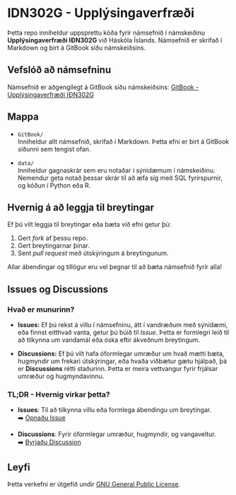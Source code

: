 # IDN302G - Upplýsingaverfræði

Þetta repo inniheldur uppsprettu kóða fyrir námsefnið í námskeiðinu **Upplýsingaverfræði IÐN302G** við Háskóla Íslands. Námsefnið er skrifað í Markdown og birt á GitBook síðu námskeiðsins.

## Vefslóð að námsefninu

Námsefnið er aðgengilegt á GitBook síðu námskeiðsins: [GitBook - Upplýsingaverfræði IÐN302G](https://tungufoss.gitbook.io/hi-idn302g)

## Mappa

- `GitBook/`  
  Inniheldur allt námsefnið, skrifað í Markdown. Þetta efni er birt á GitBook síðunni sem tengist ofan.

- `data/`  
  Inniheldur gagnaskrár sem eru notaðar í sýnidæmum í námskeiðinu. Nemendur geta notað þessar skrár til að æfa sig með SQL fyrirspurnir, og kóðun í Python eða R.

## Hvernig á að leggja til breytingar

Ef þú vilt leggja til breytingar eða bæta við efni getur þú:
1. Gert _fork_ af þessu repo.
2. Gert breytingarnar þínar.
3. Sent _pull request_ með útskýringum á breytingunum.

Allar ábendingar og tillögur eru vel þegnar til að bæta námsefnið fyrir alla!

## Issues og Discussions

### Hvað er munurinn?

- **Issues:** Ef þú rekst á villu í námsefninu, átt í vandræðum með sýnidæmi, eða finnst eitthvað vanta, getur þú búið til *Issue*. Þetta er formlegri leið til að tilkynna um vandamál eða óska eftir ákveðnum breytingum.

- **Discussions:** Ef þú vilt hafa óformlegar umræður um hvað mætti bæta, hugmyndir um frekari útskýringar, eða hvaða viðbætur gætu hjálpað, þá er **Discussions** rétti staðurinn. Þetta er meira vettvangur fyrir frjálsar umræður og hugmyndavinnu.

### TL;DR - Hvernig virkar þetta?

- **Issues**: Til að tilkynna villu eða formlega ábendingu um breytingar.  
  ➡️ [Opnaðu Issue](../../issues)

- **Discussions**: Fyrir óformlegar umræður, hugmyndir, og vangaveltur.  
  ➡️ [Byrjaðu Discussion](../../discussions)

## Leyfi

Þetta verkefni er útgefið undir [GNU General Public License](LICENSE).
